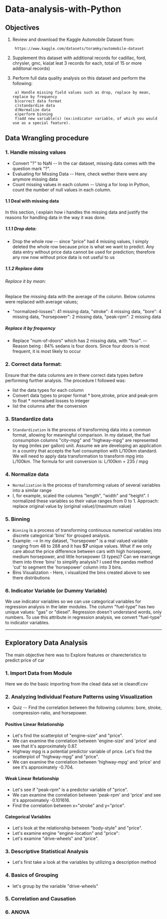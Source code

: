 # Data-analysis-with-Python
## Objectives
1) Review and download the Kaggle Automobile Dataset from: 

        https://www.kaggle.com/datasets/toramky/automobile-dataset

2) Supplement this dataset with additional records for cadillac, ford, chrysler, gmc, kia(at leat 3 records for each, total of 15 or more additonal records)

3) Perform full data quality analysis on this dataset and perform the following:

        a) Handle missing field values such as drop, replace by mean, replace by frequency
        b)correct data format
        c)standardize data
        d)Normalize data
        e)perform binning
        f)add new variable(s) (ex:indicator variable, of which you would use as a special feature).


## Data Wrangling procedure

### 1. Handle missing values
* Convert "?" to NaN -- In the car dataset, missing data comes with the question mark "?".
* Evaluating for Missing Data -- Here, check wether there were any anymore missing data
* Count missing values in each column -- Using a for loop in Python, count the number of null values in each column.

#### 1.1 Deal with missing data
In this section, i explain how i handles the missing data and justify the reasons for handling data in the way it was done.

##### 1.1.1 Drop data:
* Drop the whole row -- since "price" had 4 missing values, I simply deleted the whole row because price is what we want to predict. Any data entry without price data cannot be used for prediction; therefore any row now without price data is not useful to us

##### 1.1.2 Replace data
###### Replace it by mean:
Replace the missing data with the average of the column. Below columns were replaced with average values;
* "normalized-losses": 41 missing data, "stroke": 4 missing data, "bore": 4 missing data, "horsepower": 2 missing data, "peak-rpm": 2 missing data

##### Replace it by frequency
* Replace "num-of-doors" which has 2 missing data, with "four". -- Reason being : 84% sedans is four doors. Since four doors is most frequent, it is most likely to occur

### 2. Correct data format: 
Ensure that the data columns are in there correct data types before performing further analysis. The procedure I followed was:

* list the data types for each column
* Convert data types to proper format
        * bore,stroke, price and peak-prm to float
        * normalised losses to integer
* list the columns after the conversion
        
### 3. Standardize data
 * `Standardization` is the process of transforming data into a common format, allowing for meaningful comparison. In my dataset, the fuel consumption columns "city-mpg" and "highway-mpg" are represented by mpg (miles per gallon) unit. Assume we are developing an application in a country that accepts the fuel consumption with L/100km standard. We will need to apply data transformation to transform mpg into L/100km. The formula for unit conversion is: L/100km = 235 / mpg
        
### 4. Normalize data
* `Normalization` is the process of transforming values of several variables into a similar range
*  I, for example, scaled the columns "length", "width" and "height". I normalized these variables so their value ranges from 0 to 1. Approach: replace original value by (original value)/(maximum value)        
        
### 5. Binning
* `Binning` is a process of transforming continuous numerical variables into discrete categorical 'bins' for grouped analysis.
* Example: --> In my dataset, "horsepower" is a real valued variable ranging from 48 to 288 and it has **57** unique values. What if we only care about the price difference between cars with high horsepower, medium horsepower, and little horsepower (3 types)? Can we rearrange them into three ‘bins' to simplify analysis?
        I used the pandas method 'cut' to segment the 'horsepower' column into 3 bins.
* Bins Visualization - Here, i visualized the bins created above to see there distributions
        
### 6. Indicator Variable (or Dummy Variable)
We use indicator variables so we can use categorical variables for regression analysis in the later modules. The column "fuel-type" has two unique values: "gas" or "diesel". Regression doesn't understand words, only numbers. To use this attribute in regression analysis, we convert "fuel-type" to indicator variables.

***

## Exploratory Data Analysis 
The main objective here was to Explore features or charecteristics to predict price of car
### 1. Import Data from Module
Here we do the basic importing from the clead data set ie cleandf.csv

### 2. Analyzing Individual Feature Patterns using Visualization
* Quiz -- Find the correlation between the following columns: bore, stroke, compression-ratio, and horsepower.

#### Positive Linear Relationship
* Let's find the scatterplot of "engine-size" and "price".
* We can examine the correlation between 'engine-size' and 'price' and see that it's approximately 0.87.
* Highway mpg is a potential predictor variable of price. Let's find the scatterplot of "highway-mpg" and "price".
* We can examine the correlation between 'highway-mpg' and 'price' and see it's approximately -0.704.
#### Weak Linear Relationship
* Let's see if "peak-rpm" is a predictor variable of "price".
* We can examine the correlation between 'peak-rpm' and 'price' and see it's approximately -0.101616.
* Find the correlation between x="stroke" and y="price".

#### Categorical Variables
* Let's look at the relationship between "body-style" and "price".
* Let's examine engine "engine-location" and "price":
* Let's examine "drive-wheels" and "price".

### 3. Descriptive Statistical Analysis
* Let's first take a look at the variables by utilizing a description method
### 4. Basics of Grouping
* let's group by the variable "drive-wheels"
### 5. Correlation and Causation
### 6. ANOVA